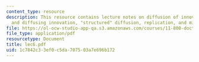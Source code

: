 ```yaml
---
content_type: resource
description: This resource contains lecture notes on diffusion of innovation, creating
  and diffusing innovation, "structured" diffusion, replication, and mimicking.
file: https://ol-ocw-studio-app-qa.s3.amazonaws.com/courses/11-800-doctoral-research-seminar-knowledge-in-the-public-arena-spring-2007/1c7842c33ef0c5da707503a7e696b172_lec6.pdf
file_type: application/pdf
resourcetype: Document
title: lec6.pdf
uid: 1c7842c3-3ef0-c5da-7075-03a7e696b172
---
```

